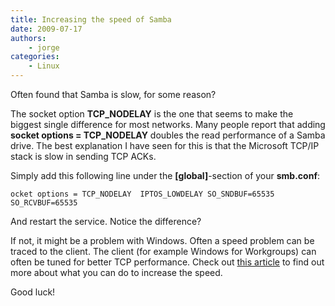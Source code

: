 ```yaml
---
title: Increasing the speed of Samba
date: 2009-07-17
authors:
    - jorge
categories:
    - Linux
---
```

Often found that Samba is slow, for some reason?

The socket option **TCP\_NODELAY** is the one that seems to make the biggest single difference for most networks. Many people report that adding **socket options = TCP\_NODELAY** doubles the read performance of a Samba drive. The best explanation I have seen for this is that the Microsoft TCP/IP stack is slow in sending TCP ACKs.

Simply add this following line under the **\[global\]**-section of your **smb.conf**:

```
ocket options = TCP_NODELAY  IPTOS_LOWDELAY SO_SNDBUF=65535 SO_RCVBUF=65535
```

And restart the service. Notice the difference?

If not, it might be a problem with Windows. Often a speed problem can be traced to the client. The client (for example Windows for Workgroups) can often be tuned for better TCP performance. Check out [this article](http://us1.samba.org/samba/docs/man/Samba-HOWTO-Collection/Other-Clients.html) to find out more about what you can do to increase the speed.

Good luck!

